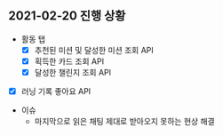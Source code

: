 ## 2021-02-20 진행 상황

- 활동 탭
    - [x] 추천된 미션 및 달성한 미션 조회 API
    - [x] 획득한 카드 조회 API
    - [x] 달성한 챌린지 조회 API
- [x] 러닝 기록 좋아요 API
- 이슈
    - 마지막으로 읽은 채팅 제대로 받아오지 못하는 현상 해결